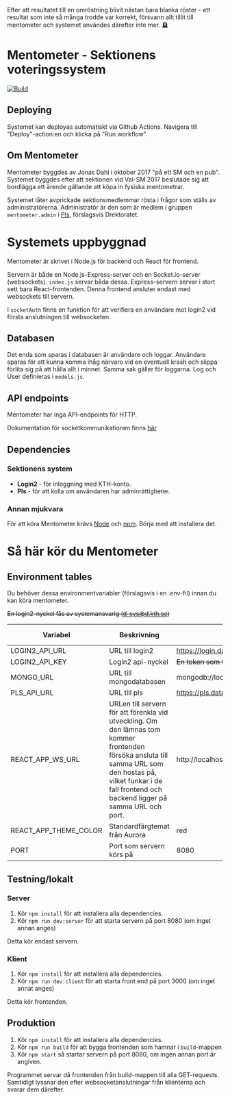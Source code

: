 Efter att resultatet till en omröstning blivit nästan bara blanka röster - ett resultat som inte så många trodde var korrekt, försvann allt tillit till mentometer och systemet användes därefter inte mer. 🪦

# Mentometer - Sektionens voteringssystem
[![Build](https://github.com/datasektionen/mentometer/actions/workflows/test.yml/badge.svg)](https://github.com/datasektionen/mentometer/actions/workflows/test.yml)

## Deploying
Systemet kan deployas automatiskt via Github Actions. Navigera till "Deploy"-action:en och klicka på "Run workflow".
## Om Mentometer
Mentometer byggdes av Jonas Dahl i oktober 2017 "på ett SM och en pub". Systemet byggdes efter att sektionen vid Val-SM 2017 beslutade sig att bordlägga ett ärende gällande att köpa in fysiska mentometrar.

Systemet låter avprickade sektionsmedlemmar rösta i frågor som ställs av administratörerna. Administratör är den som är medlem i gruppen ```mentometer.admin``` i [Pls](https://pls.datasektionen.se), förslagsvis Drektoratet. 

# Systemets uppbyggnad

Mentometer är skrivet i Node.js för backend och React för frontend.

Servern är både en Node.js-Express-server och en Socket.io-server (websockets). ```index.js``` servar båda dessa. Express-servern servar i stort sett bara React-frontenden. Denna frontend ansluter endast med websockets till servern.

I ```socketAuth``` finns en funktion för att verifiera en användare mot login2 vid första anslutningen till websocketen.

## Databasen
Det enda som sparas i databasen är användare och loggar. Användare sparas för att kunna komma ihåg närvaro vid en eventuell krash och slippa förlita sig på att hålla allt i minnet. Samma sak gäller för loggarna. Log och User definieras i ```models.js```.

## API endpoints
Mentometer har inga API-endpoints för HTTP.

Dokumentation för socketkommunikationen finns [här](API.md)

## Dependencies
### Sektionens system
- **Login2** - för inloggning med KTH-konto.
- **Pls** - för att kolla om användaren har adminrättigheter.

### Annan mjukvara
För att köra Mentometer krävs [Node](https://nodejs.org/en/) och [npm](https://www.npmjs.com/get-npm). Börja med att installera det.

# Så här kör du Mentometer
## Environment tables

Du behöver dessa environmentvariabler (förslagsvis i en .env-fil) innan du kan köra mentometer.

~~En login2-nyckel fås av systemansvarig (d-sys@d.kth.se)~~

| Variabel              | Beskrivning                           | Exempel                                               | Default-värde |
|-----------------------|---------------------------------------|-------------------------------------------------------|---------------|
| LOGIN2_API_URL   | URL till login2                       | https://login.datasektionen.se                             | -             |
| LOGIN2_API_KEY   | Login2 api-nyckel                     | ~~En token som fås av [systemansvarig](mailto:d-sys@d.kth.se)~~ | -             |
| MONGO_URL        | URL till mongodatabasen               | mongodb://localhost:27017/mentometer                       | -             |
| PLS_API_URL      | URL till pls                          | https://pls.datasektionen.se/api                           | -             |
| REACT_APP_WS_URL | URLen till servern för att förenkla vid utveckling. Om den lämnas tom kommer frontenden försöka ansluta till samma URL som den hostas på, vilket funkar i de fall frontend och backend ligger på samma URL och port.    | http://localhost:8080               | -             |
| REACT_APP_THEME_COLOR | Standardfärgtemat från Aurora    | red                                                        | red           |
| PORT             | Port som servern körs på              | 8080                                                       | 8080          |


## Testning/lokalt
### Server

1. Kör `npm install` för att installera alla dependencies.
2. Kör `npm run dev:server` för att starta servern på port 8080 (om inget annan anges)

Detta kör endast servern.

### Klient

1. Kör `npm install` för att installera alla dependencies.
2. Kör `npm run dev:client` för att starta front end på port 3000 (om inget annat anges)

Detta kör frontenden.

## Produktion

1. Kör `npm install` för att installera alla dependencies.
2. Kör `npm run build` för att bygga frontenden som hamnar i ```build```-mappen
3. Kör `npm start` så startar servern på port 8080, om ingen annan port är angiven.

Programmet servar då frontenden från build-mappen till alla GET-requests. Samtidigt lyssnar den efter websocketanslutningar från klienterna och svarar dem därefter.
